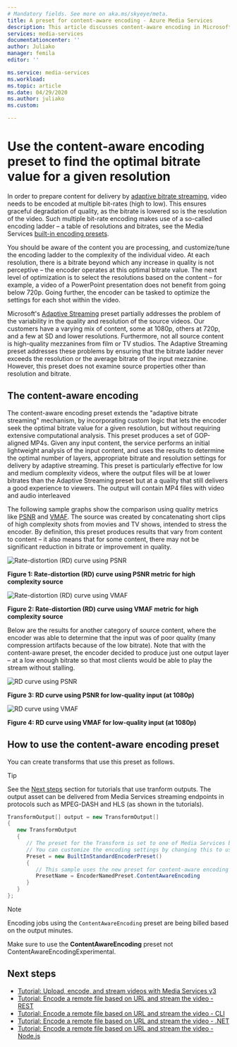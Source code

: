 ```yaml
---
# Mandatory fields. See more on aka.ms/skyeye/meta.
title: A preset for content-aware encoding - Azure Media Services 
description: This article discusses content-aware encoding in Microsoft Azure Media Services v3.
services: media-services
documentationcenter: ''
author: Juliako
manager: femila
editor: ''

ms.service: media-services
ms.workload: 
ms.topic: article
ms.date: 04/29/2020
ms.author: juliako
ms.custom: 

---
```


# Use the content-aware encoding preset to find the optimal bitrate value for a given resolution

In order to prepare content for delivery by [adaptive bitrate streaming](https://en.wikipedia.org/wiki/Adaptive_bitrate_streaming), video needs to be encoded at multiple bit-rates (high to low). This ensures graceful degradation of quality, as the bitrate is lowered so is the resolution of the video. Such multiple bit-rate encoding makes use of a so-called encoding ladder – a table of resolutions and bitrates, see the Media Services [built-in encoding presets](https://docs.microsoft.com/rest/api/media/transforms/createorupdate#encodernamedpreset).

You should be aware of the content you are processing, and customize/tune the encoding ladder to the complexity of the individual video. At each resolution, there is a bitrate beyond which any increase in quality is not perceptive – the encoder operates at this optimal bitrate value. The next level of optimization is to select the resolutions based on the content – for example, a video of a PowerPoint presentation does not benefit from going below 720p. Going further, the encoder can be tasked to optimize the settings for each shot within the video. 

Microsoft's [Adaptive Streaming](autogen-bitrate-ladder.md) preset partially addresses the problem of the variability in the quality and resolution of the source videos. Our customers have a varying mix of content, some at 1080p, others at 720p, and a few at SD and lower resolutions. Furthermore, not all source content is high-quality mezzanines from film or TV studios. The Adaptive Streaming preset addresses these problems by ensuring that the bitrate ladder never exceeds the resolution or the average bitrate of the input mezzanine. However, this preset does not examine source properties other than resolution and bitrate.

## The content-aware encoding 

The content-aware encoding preset extends the "adaptive bitrate streaming" mechanism, by incorporating custom logic that lets the encoder seek the optimal bitrate value for a given resolution, but without requiring extensive computational analysis. This preset produces a set of GOP-aligned MP4s. Given any input content, the service performs an initial lightweight analysis of the input content, and uses the results to determine the optimal number of layers, appropriate bitrate and resolution settings for delivery by adaptive streaming. This preset is particularly effective for low and medium complexity videos, where the output files will be at lower bitrates than the Adaptive Streaming preset but at a quality that still delivers a good experience to viewers. The output will contain MP4 files with video and audio interleaved

The following sample graphs show the comparison using quality metrics like [PSNR](https://en.wikipedia.org/wiki/Peak_signal-to-noise_ratio) and [VMAF](https://en.wikipedia.org/wiki/Video_Multimethod_Assessment_Fusion). The source was created by concatenating short clips of high complexity shots from movies and TV shows, intended to stress the encoder. By definition, this preset produces results that vary from content to content – it also means that for some content, there may not be significant reduction in bitrate or improvement in quality.

![Rate-distortion (RD) curve using PSNR](media/content-aware-encoding/msrv1.png)

**Figure 1: Rate-distortion (RD) curve using PSNR metric for high complexity source**

![Rate-distortion (RD) curve using VMAF](media/content-aware-encoding/msrv2.png)

**Figure 2: Rate-distortion (RD) curve using VMAF metric for high complexity source**

Below are the results for another category of source content, where the encoder was able to determine that the input was of poor quality (many compression artifacts because of the low bitrate). Note that with the content-aware preset, the encoder decided to produce just one output layer – at a low enough bitrate so that most clients would be able to play the stream without stalling.

![RD curve using PSNR](media/content-aware-encoding/msrv3.png)

**Figure 3: RD curve using PSNR for low-quality input (at 1080p)**

![RD curve using VMAF](media/content-aware-encoding/msrv4.png)

**Figure 4: RD curve using VMAF for low-quality input (at 1080p)**

## How to use the content-aware encoding preset 

You can create transforms that use this preset as follows. 

> [!TIP]
> See the [Next steps](#next-steps) section for tutorials that use tranform outputs. The output asset can be delivered from Media Services streaming endpoints in protocols such as MPEG-DASH and HLS (as shown in the tutorials).


```csharp
TransformOutput[] output = new TransformOutput[]
{
   new TransformOutput
   {
      // The preset for the Transform is set to one of Media Services built-in sample presets.
      // You can customize the encoding settings by changing this to use "StandardEncoderPreset" class.
      Preset = new BuiltInStandardEncoderPreset()
      {
         // This sample uses the new preset for content-aware encoding
         PresetName = EncoderNamedPreset.ContentAwareEncoding
      }
   }
};
```

> [!NOTE]
> Encoding jobs using the `ContentAwareEncoding` preset are being billed based on the output minutes. 

Make sure to use the **ContentAwareEncoding** preset not  ContentAwareEncodingExperimental.
  
## Next steps

* [Tutorial: Upload, encode, and stream videos with Media Services v3](stream-files-tutorial-with-api.md)
* [Tutorial: Encode a remote file based on URL and stream the video - REST](stream-files-tutorial-with-rest.md)
* [Tutorial: Encode a remote file based on URL and stream the video - CLI](stream-files-cli-quickstart.md)
* [Tutorial: Encode a remote file based on URL and stream the video - .NET](stream-files-dotnet-quickstart.md)
* [Tutorial: Encode a remote file based on URL and stream the video - Node.js](stream-files-nodejs-quickstart.md)
